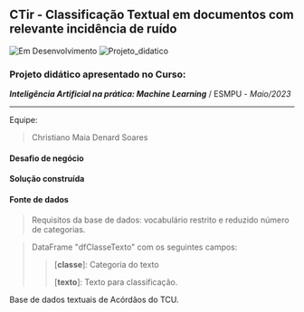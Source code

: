 ## CTir - Classificação Textual em documentos com relevante incidência de ruído
![Em Desenvolvimento](http://img.shields.io/static/v1?label=STATUS&message=EM%20DESENVOLVIMENTO&color=blue)
![Projeto_didatico](http://img.shields.io/static/v1?label=FINALIDADE&message=DIDÁTICA&color=green)

### Projeto didático apresentado no Curso:
***Inteligência Artificial na prática: Machine Learning*** / ESMPU - *Maio/2023*

---

Equipe:
> Christiano Maia
> Denard Soares

#### Desafio de negócio

#### Solução construída

#### Fonte de dados

> Requisitos da base de dados: vocabulário restrito e reduzido número de categorias.

> DataFrame "dfClasseTexto" com os seguintes campos:
>> [**classe**]: Categoria do texto
>>
>> [**texto**]: Texto para classificação.

Base de dados textuais de Acórdãos do TCU.

